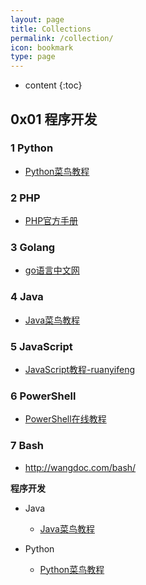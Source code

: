 ```yaml
---
layout: page
title: Collections
permalink: /collection/
icon: bookmark
type: page
---
```

* content
{:toc}
## 0x01 程序开发

### 1 Python
- [Python菜鸟教程](https://www.runoob.com/python/python-tutorial.html)
### 2 PHP
- [PHP官方手册](https://www.php.net/manual/zh/mongo.tutorial.php)
### 3 Golang

- [go语言中文网](https://studygolang.com/)

### 4 Java

* [Java菜鸟教程](https://www.runoob.com/java/java-tutorial.html?tdsourcetag=s_pcqq_aiomsg)
### 5 JavaScript
- [JavaScript教程-ruanyifeng](https://wangdoc.com/javascript/)
### 6 PowerShell
- [PowerShell在线教程](https://www.pstips.net/powershell-online-tutorials)
### 7 Bash

- http://wangdoc.com/bash/

**程序开发**

- Java
  - [Java菜鸟教程](https://www.runoob.com/java/java-tutorial.html?tdsourcetag=s_pcqq_aiomsg)

- Python
  - [Python菜鸟教程](https://www.runoob.com/python/python-tutorial.html)